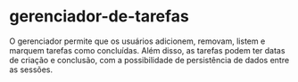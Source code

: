 # gerenciador-de-tarefas
O gerenciador permite que os usuários adicionem, removam, listem e marquem tarefas como concluídas. Além disso, as tarefas podem ter datas de criação e conclusão, com a possibilidade de persistência de dados entre as sessões.
